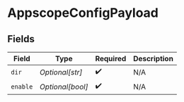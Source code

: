 # AppscopeConfigPayload


## Fields

| Field              | Type               | Required           | Description        |
| ------------------ | ------------------ | ------------------ | ------------------ |
| `dir`              | *Optional[str]*    | :heavy_check_mark: | N/A                |
| `enable`           | *Optional[bool]*   | :heavy_check_mark: | N/A                |